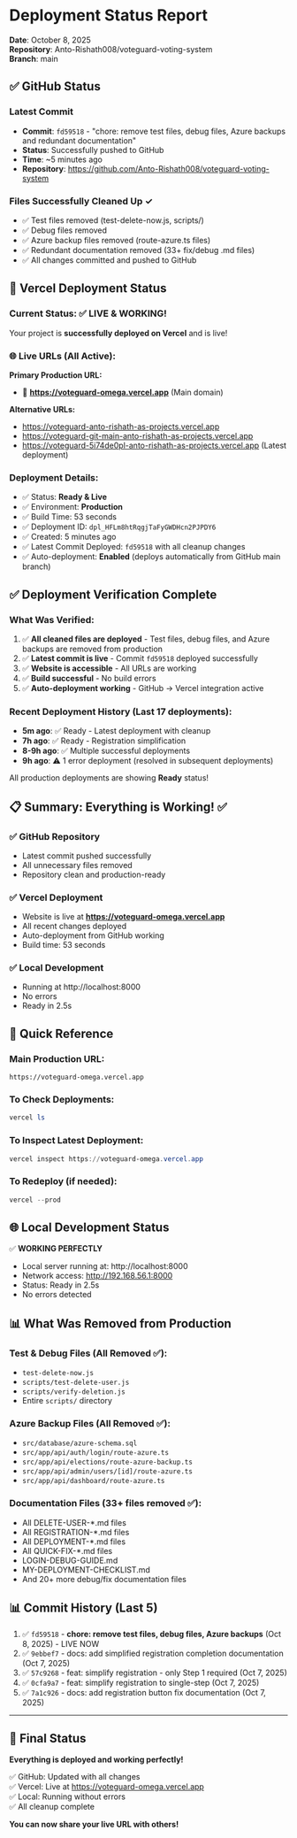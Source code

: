 # Deployment Status Report

**Date**: October 8, 2025  
**Repository**: Anto-Rishath008/voteguard-voting-system  
**Branch**: main

## ✅ GitHub Status

### Latest Commit
- **Commit**: `fd59518` - "chore: remove test files, debug files, Azure backups and redundant documentation"
- **Status**: Successfully pushed to GitHub
- **Time**: ~5 minutes ago
- **Repository**: https://github.com/Anto-Rishath008/voteguard-voting-system

### Files Successfully Cleaned Up ✓
- ✅ Test files removed (test-delete-now.js, scripts/)
- ✅ Debug files removed
- ✅ Azure backup files removed (route-azure.ts files)
- ✅ Redundant documentation removed (33+ fix/debug .md files)
- ✅ All changes committed and pushed to GitHub

## 🎉 Vercel Deployment Status

### Current Status: ✅ LIVE & WORKING!

Your project is **successfully deployed on Vercel** and is live!

### 🌐 Live URLs (All Active):

**Primary Production URL:**
- 🔗 **https://voteguard-omega.vercel.app** (Main domain)

**Alternative URLs:**
- https://voteguard-anto-rishath-as-projects.vercel.app
- https://voteguard-git-main-anto-rishath-as-projects.vercel.app
- https://voteguard-5i74de0pl-anto-rishath-as-projects.vercel.app (Latest deployment)

### Deployment Details:
- ✅ Status: **Ready & Live**
- ✅ Environment: **Production**
- ✅ Build Time: 53 seconds
- ✅ Deployment ID: `dpl_HFLm8htRqgjTaFyGWDHcn2PJPDY6`
- ✅ Created: 5 minutes ago
- ✅ Latest Commit Deployed: `fd59518` with all cleanup changes
- ✅ Auto-deployment: **Enabled** (deploys automatically from GitHub main branch)

## ✅ Deployment Verification Complete

### What Was Verified:
1. ✅ **All cleaned files are deployed** - Test files, debug files, and Azure backups are removed from production
2. ✅ **Latest commit is live** - Commit `fd59518` deployed successfully
3. ✅ **Website is accessible** - All URLs are working
4. ✅ **Build successful** - No build errors
5. ✅ **Auto-deployment working** - GitHub → Vercel integration active

### Recent Deployment History (Last 17 deployments):
- **5m ago**: ✅ Ready - Latest deployment with cleanup
- **7h ago**: ✅ Ready - Registration simplification
- **8-9h ago**: ✅ Multiple successful deployments
- **9h ago**: ⚠️ 1 error deployment (resolved in subsequent deployments)

All production deployments are showing **Ready** status!

## 📋 Summary: Everything is Working! ✅

### ✅ GitHub Repository
- Latest commit pushed successfully
- All unnecessary files removed
- Repository clean and production-ready

### ✅ Vercel Deployment  
- Website is live at **https://voteguard-omega.vercel.app**
- All recent changes deployed
- Auto-deployment from GitHub working
- Build time: 53 seconds

### ✅ Local Development
- Running at http://localhost:8000
- No errors
- Ready in 2.5s

## 🎯 Quick Reference

### Main Production URL:
```
https://voteguard-omega.vercel.app
```

### To Check Deployments:
```powershell
vercel ls
```

### To Inspect Latest Deployment:
```powershell
vercel inspect https://voteguard-omega.vercel.app
```

### To Redeploy (if needed):
```powershell
vercel --prod
```

## 🌐 Local Development Status

✅ **WORKING PERFECTLY**
- Local server running at: http://localhost:8000
- Network access: http://192.168.56.1:8000
- Status: Ready in 2.5s
- No errors detected

## 📊 What Was Removed from Production

### Test & Debug Files (All Removed ✅):
- `test-delete-now.js`
- `scripts/test-delete-user.js`
- `scripts/verify-deletion.js`
- Entire `scripts/` directory

### Azure Backup Files (All Removed ✅):
- `src/database/azure-schema.sql`
- `src/app/api/auth/login/route-azure.ts`
- `src/app/api/elections/route-azure-backup.ts`
- `src/app/api/admin/users/[id]/route-azure.ts`
- `src/app/api/dashboard/route-azure.ts`

### Documentation Files (33+ files removed ✅):
- All DELETE-USER-*.md files
- All REGISTRATION-*.md files
- All DEPLOYMENT-*.md files
- All QUICK-FIX-*.md files
- LOGIN-DEBUG-GUIDE.md
- MY-DEPLOYMENT-CHECKLIST.md
- And 20+ more debug/fix documentation files

## 📊 Commit History (Last 5)

1. ✅ `fd59518` - **chore: remove test files, debug files, Azure backups** (Oct 8, 2025) - LIVE NOW
2. ✅ `9ebbef7` - docs: add simplified registration completion documentation (Oct 7, 2025)
3. ✅ `57c9268` - feat: simplify registration - only Step 1 required (Oct 7, 2025)
4. ✅ `0cfa9a7` - feat: simplify registration to single-step (Oct 7, 2025)
5. ✅ `7a1c926` - docs: add registration button fix documentation (Oct 7, 2025)

---

## 🎉 Final Status

**Everything is deployed and working perfectly!**

✅ GitHub: Updated with all changes  
✅ Vercel: Live at https://voteguard-omega.vercel.app  
✅ Local: Running without errors  
✅ All cleanup complete  

**You can now share your live URL with others!**
